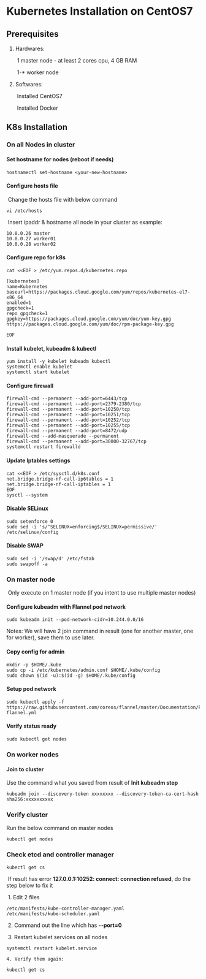 # Kubernetes Installation on CentOS7

## Prerequisites

1. Hardwares:

   ​	1 master node - at least 2 cores cpu, 4 GB RAM

   ​	1-* worker node 

2. Softwares:

   ​	Installed CentOS7

   ​	Installed Docker

## K8s Installation

### On all Nodes in cluster

#### 	Set hostname for nodes (reboot if needs)

```shell
hostnamectl set-hostname <your-new-hostname>
```

#### 	Configure hosts file 

​	Change the hosts file with below command 

```shell
vi /etc/hosts
```

​	Insert ipaddr & hostname all node in your cluster as example:

```shell
10.0.0.26 master
10.0.0.27 worker01
10.0.0.28 worker02
```

#### 	Configure repo for k8s

```shell
cat <<EOF > /etc/yum.repos.d/kubernetes.repo

[kubernetes]
name=Kubernetes
baseurl=https://packages.cloud.google.com/yum/repos/kubernetes-el7-x86_64
enabled=1
gpgcheck=1
repo_gpgcheck=1
gpgkey=https://packages.cloud.google.com/yum/doc/yum-key.gpg https://packages.cloud.google.com/yum/doc/rpm-package-key.gpg

EOF
```

#### 	Install kubelet, kubeadm & kubectl

```shell
yum install -y kubelet kubeadm kubectl
systemctl enable kubelet
systemctl start kubelet
```

#### 	Configure firewall

```shell
firewall-cmd --permanent --add-port=6443/tcp
firewall-cmd --permanent --add-port=2379-2380/tcp
firewall-cmd --permanent --add-port=10250/tcp
firewall-cmd --permanent --add-port=10251/tcp
firewall-cmd --permanent --add-port=10252/tcp
firewall-cmd --permanent --add-port=10255/tcp
firewall-cmd --permanent --add-port=8472/udp
firewall-cmd --add-masquerade --permanent
firewall-cmd --permanent --add-port=30000-32767/tcp
systemctl restart firewalld
```

#### 	Update Iptables settings

```shell
cat <<EOF > /etc/sysctl.d/k8s.conf
net.bridge.bridge-nf-call-ip6tables = 1
net.bridge.bridge-nf-call-iptables = 1
EOF
sysctl --system
```

#### 	Disable SELinux

```shell
sudo setenforce 0
sudo sed -i 's/^SELINUX=enforcing$/SELINUX=permissive/' /etc/selinux/config
```

#### 	Disable SWAP

```shell
sudo sed -i '/swap/d' /etc/fstab
sudo swapoff -a
```

### On master node 

​	Only execute on 1 master node (if you intent to use multiple master nodes)

#### Configure kubeadm with **Flannel** pod network 

```shell
sudo kubeadm init --pod-network-cidr=10.244.0.0/16
```

Notes: We will have 2 join command in result (one for another master, one for worker), save them to use later.

#### Copy config for admin

```shell
mkdir -p $HOME/.kube
sudo cp -i /etc/kubernetes/admin.conf $HOME/.kube/config
sudo chown $(id -u):$(id -g) $HOME/.kube/config
```

#### Setup pod network

```shell
sudo kubectl apply -f https://raw.githubusercontent.com/coreos/flannel/master/Documentation/kube-flannel.yml
```

#### Verify status ready

```shell
sudo kubectl get nodes
```

### On worker nodes

#### Join to cluster

Use the command what you saved from result of **Init kubeadm step**

```shell
kubeadm join --discovery-token xxxxxxxx --discovery-token-ca-cert-hash sha256:xxxxxxxxxx
```

### Verify cluster

Run the below command on master nodes

```shell
kubectl get nodes
```

### Check etcd and controller manager

```shell
kubectl get cs
```

​	If result has error **127.0.0.1:10252: connect: connection refused**, do the step below to fix it

​	1. Edit 2 files

```
/etc/manifests/kube-controller-manager.yaml
/etc/manifests/kube-scheduler.yaml
```

​	2. Command out the line which has **--port=0**

​	3. Restart kubelet services on all nodes

```shell
systemctl restart kubelet.service
```

 	4. Verify them again:

```shell
kubectl get cs
```


